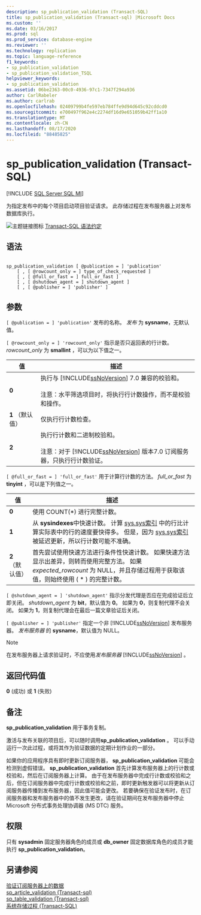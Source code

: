 ```yaml
---
description: sp_publication_validation (Transact-SQL)
title: sp_publication_validation (Transact-sql) |Microsoft Docs
ms.custom: ''
ms.date: 03/16/2017
ms.prod: sql
ms.prod_service: database-engine
ms.reviewer: ''
ms.technology: replication
ms.topic: language-reference
f1_keywords:
- sp_publication_validation
- sp_publication_validation_TSQL
helpviewer_keywords:
- sp_publication_validation
ms.assetid: 06be2363-00c0-4936-97c1-7347f294a936
author: CarlRabeler
ms.author: carlrab
ms.openlocfilehash: 02409799b4fe597eb784ffe9d94d645c92cddcd0
ms.sourcegitcommit: e700497f962e4c2274df16d9e651059b42ff1a10
ms.translationtype: MT
ms.contentlocale: zh-CN
ms.lasthandoff: 08/17/2020
ms.locfileid: "88485825"
---
```

# <a name="sp_publication_validation-transact-sql"></a>sp_publication_validation (Transact-SQL)
[!INCLUDE [SQL Server SQL MI](../../includes/applies-to-version/sql-asdbmi.md)]

  为指定发布中的每个项目启动项目验证请求。 此存储过程在发布服务器上对发布数据库执行。  
  
 ![主题链接图标](../../database-engine/configure-windows/media/topic-link.gif "“主题链接”图标") [Transact-SQL 语法约定](../../t-sql/language-elements/transact-sql-syntax-conventions-transact-sql.md)  
  
## <a name="syntax"></a>语法  
  
```  
  
sp_publication_validation [ @publication = ] 'publication'  
    [ , [ @rowcount_only = ] type_of_check_requested ]  
    [ , [ @full_or_fast = ] full_or_fast ]  
    [ , [ @shutdown_agent = ] shutdown_agent ]  
    [ , [ @publisher = ] 'publisher' ]  
```  
  
## <a name="arguments"></a>参数  
`[ @publication = ] 'publication'` 发布的名称。 *发布* 为 **sysname**，无默认值。  
  
`[ @rowcount_only = ] 'rowcount_only'` 指示是否只返回表的行计数。 *rowcount_only* 为 **smallint** ，可以为以下值之一。  
  
|值|描述|  
|-----------|-----------------|  
|**0**|执行与 [!INCLUDE[ssNoVersion](../../includes/ssnoversion-md.md)] 7.0 兼容的校验和。<br /><br /> 注意：水平筛选项目时，将执行行计数操作，而不是校验和操作。|  
|**1** （默认值）|仅执行行计数检查。|  
|**2**|执行行计数和二进制校验和。<br /><br /> 注意：对于 [!INCLUDE[ssNoVersion](../../includes/ssnoversion-md.md)] 版本7.0 订阅服务器，只执行行计数验证。|  
  
`[ @full_or_fast = ] 'full_or_fast'` 用于计算行计数的方法。 *full_or_fast* 为 **tinyint** ，可以是下列值之一。  
  
|值|描述|  
|-----------|-----------------|  
|**0**|使用 COUNT(*) 进行完整计数。|  
|**1**|从 **sysindexes**中快速计数。 计算 [sys.sys索引](../../relational-databases/system-compatibility-views/sys-sysindexes-transact-sql.md) 中的行比计算实际表中的行的速度要快得多。 但是，因为 [sys.sys索引](../../relational-databases/system-compatibility-views/sys-sysindexes-transact-sql.md) 被延迟更新，所以行计数可能不准确。|  
|**2** （默认值）|首先尝试使用快速方法进行条件性快速计数。 如果快速方法显示出差异，则转而使用完整方法。 如果 *expected_rowcount* 为 NULL，并且存储过程用于获取该值，则始终使用 ( * ) 的完整计数。|  
  
`[ @shutdown_agent = ] 'shutdown_agent'` 指示分发代理是否应在完成验证后立即关闭。 *shutdown_agent* 为 **bit**，默认值为 **0**。 如果为 **0**，则复制代理不会关闭。 如果为 **1**，则复制代理会在最后一篇文章验证后关闭。  
  
`[ @publisher = ] 'publisher'` 指定一个非 [!INCLUDE[ssNoVersion](../../includes/ssnoversion-md.md)] 发布服务器。 *发布服务器* 的 **sysname**，默认值为 NULL。  
  
> [!NOTE]  
>  在发布服务器上请求验证时，不应使用*发布服务器* [!INCLUDE[ssNoVersion](../../includes/ssnoversion-md.md)] 。  
  
## <a name="return-code-values"></a>返回代码值  
 **0** (成功) 或 **1** (失败)   
  
## <a name="remarks"></a>备注  
 **sp_publication_validation** 用于事务复制。  
  
 激活与发布关联的项目后，可以随时调用**sp_publication_validation** 。 可以手动运行一次此过程，或将其作为验证数据的定期计划作业的一部分。  
  
 如果你的应用程序具有即时更新订阅服务器， **sp_publication_validation** 可能会检测到虚假错误。 **sp_publication_validation** 首先计算发布服务器上的行计数或校验和，然后在订阅服务器上计算。 由于在发布服务器中完成行计数或校验和之后，但在订阅服务器中完成行计数或校验和之前，即时更新触发器可以将更新从订阅服务器传播到发布服务器，因此值可能会更改。 若要确保在验证发布时，在订阅服务器和发布服务器中的值不发生更改，请在验证期间在发布服务器中停止 Microsoft 分布式事务处理协调器 (MS DTC) 服务。  
  
## <a name="permissions"></a>权限  
 只有 **sysadmin** 固定服务器角色的成员或 **db_owner** 固定数据库角色的成员才能执行 **sp_publication_validation**。  
  
## <a name="see-also"></a>另请参阅  
 [验证订阅服务器上的数据](../../relational-databases/replication/validate-data-at-the-subscriber.md)   
 [sp_article_validation &#40;Transact-sql&#41;](../../relational-databases/system-stored-procedures/sp-article-validation-transact-sql.md)   
 [sp_table_validation &#40;Transact-sql&#41;](../../relational-databases/system-stored-procedures/sp-table-validation-transact-sql.md)   
 [系统存储过程 (Transact-SQL)](../../relational-databases/system-stored-procedures/system-stored-procedures-transact-sql.md)  
  
  
